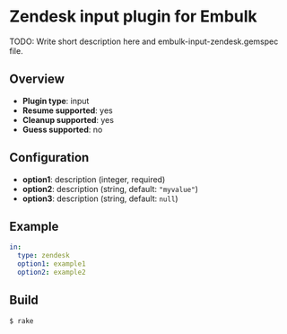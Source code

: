 # Zendesk input plugin for Embulk

TODO: Write short description here and embulk-input-zendesk.gemspec file.

## Overview

* **Plugin type**: input
* **Resume supported**: yes
* **Cleanup supported**: yes
* **Guess supported**: no

## Configuration

- **option1**: description (integer, required)
- **option2**: description (string, default: `"myvalue"`)
- **option3**: description (string, default: `null`)

## Example

```yaml
in:
  type: zendesk
  option1: example1
  option2: example2
```


## Build

```
$ rake
```
